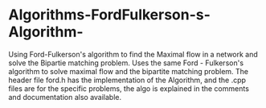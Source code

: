 # Algorithms-FordFulkerson-s-Algorithm-
Using Ford-Fulkerson's algorithm to find the Maximal flow in a network and solve the Bipartie matching problem. Uses the same Ford - Fulkerson's algorithm to solve maximal flow and the bipartite matching problem. The header file ford.h has the implementation of the Algorithm, and the .cpp files are for the specific problems, the algo is explained in the comments and documentation also available.
